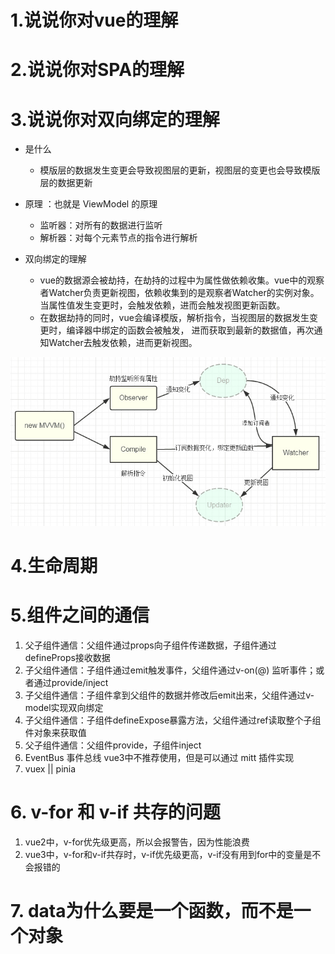 # 1.说说你对vue的理解

# 2.说说你对SPA的理解

# 3.说说你对双向绑定的理解
- 是什么
  - 模版层的数据发生变更会导致视图层的更新，视图层的变更也会导致模版层的数据更新
- 原理 ：也就是 ViewModel 的原理
  - 监听器：对所有的数据进行监听
  - 解析器：对每个元素节点的指令进行解析

- 双向绑定的理解
  - vue的数据源会被劫持，在劫持的过程中为属性做依赖收集。vue中的观察者Watcher负责更新视图，依赖收集到的是观察者Watcher的实例对象。
  当属性值发生变更时，会触发依赖，进而会触发视图更新函数。
  - 在数据劫持的同时，vue会编译模版，解析指令，当视图层的数据发生变更时，编译器中绑定的函数会被触发，
  进而获取到最新的数据值，再次通知Watcher去触发依赖，进而更新视图。

![alt text](image.png)

# 4.生命周期

# 5.组件之间的通信
  1. 父子组件通信：父组件通过props向子组件传递数据，子组件通过defineProps接收数据
  2. 子父组件通信：子组件通过emit触发事件，父组件通过v-on(@) 监听事件；或者通过provide/inject
  3. 子父组件通信：子组件拿到父组件的数据并修改后emit出来，父组件通过v-model实现双向绑定
  4. 子父组件通信：子组件defineExpose暴露方法，父组件通过ref读取整个子组件对象来获取值
  5. 父子组件通信：父组件provide，子组件inject
  6. EventBus 事件总线 vue3中不推荐使用，但是可以通过 mitt 插件实现
  7. vuex || pinia


# 6. v-for 和 v-if 共存的问题
1. vue2中，v-for优先级更高，所以会报警告，因为性能浪费
2. vue3中，v-for和v-if共存时，v-if优先级更高，v-if没有用到for中的变量是不会报错的

# 7. data为什么要是一个函数，而不是一个对象
